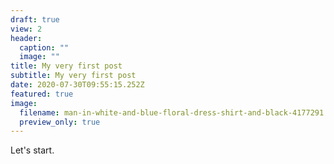 ```yaml
---
draft: true
view: 2
header:
  caption: ""
  image: ""
title: My very first post
subtitle: My very first post
date: 2020-07-30T09:55:15.252Z
featured: true
image:
  filename: man-in-white-and-blue-floral-dress-shirt-and-black-4177291.jpg
  preview_only: true
---
```

Let's start.